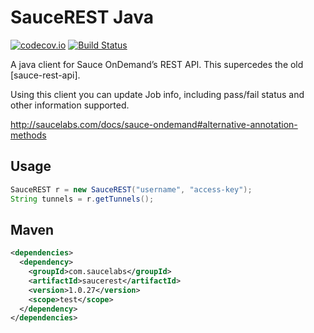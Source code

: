 SauceREST Java
==============

[![codecov.io](https://codecov.io/github/saucelabs/saucerest-java/coverage.svg?branch=master)](https://codecov.io/github/saucelabs/saucerest-java?branch=master)
[![Build Status](https://travis-ci.org/saucelabs/saucerest-java.svg?branch=master)](https://travis-ci.org/saucelabs/saucerest-java)

A java client for Sauce OnDemand’s REST API. This supercedes the old [sauce-rest-api].

Using this client you can update Job info, including pass/fail status and other information supported.

<http://saucelabs.com/docs/sauce-ondemand#alternative-annotation-methods>

Usage
-----

```java
SauceREST r = new SauceREST("username", "access-key");
String tunnels = r.getTunnels();
```


Maven
-----

```xml
<dependencies>
  <dependency>
    <groupId>com.saucelabs</groupId>
    <artifactId>saucerest</artifactId>
    <version>1.0.27</version>
    <scope>test</scope>
  </dependency>
</dependencies>
```
